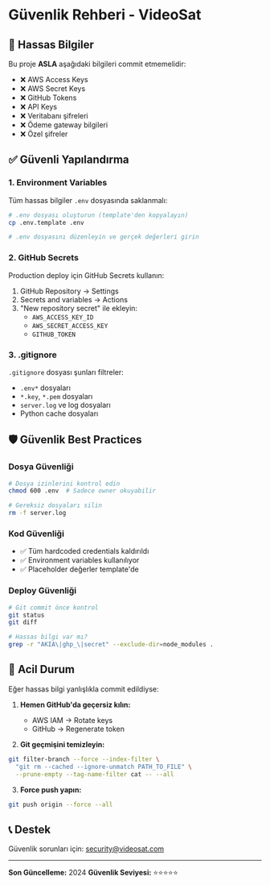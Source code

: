 # Güvenlik Rehberi - VideoSat

## 🔐 Hassas Bilgiler

Bu proje **ASLA** aşağıdaki bilgileri commit etmemelidir:

- ❌ AWS Access Keys
- ❌ AWS Secret Keys
- ❌ GitHub Tokens
- ❌ API Keys
- ❌ Veritabanı şifreleri
- ❌ Ödeme gateway bilgileri
- ❌ Özel şifreler

## ✅ Güvenli Yapılandırma

### 1. Environment Variables

Tüm hassas bilgiler `.env` dosyasında saklanmalı:

```bash
# .env dosyası oluşturun (template'den kopyalayın)
cp .env.template .env

# .env dosyasını düzenleyin ve gerçek değerleri girin
```

### 2. GitHub Secrets

Production deploy için GitHub Secrets kullanın:

1. GitHub Repository → Settings
2. Secrets and variables → Actions
3. "New repository secret" ile ekleyin:
   - `AWS_ACCESS_KEY_ID`
   - `AWS_SECRET_ACCESS_KEY`
   - `GITHUB_TOKEN`

### 3. .gitignore

`.gitignore` dosyası şunları filtreler:
- `.env*` dosyaları
- `*.key`, `*.pem` dosyaları
- `server.log` ve log dosyaları
- Python cache dosyaları

## 🛡️ Güvenlik Best Practices

### Dosya Güvenliği

```bash
# Dosya izinlerini kontrol edin
chmod 600 .env  # Sadece owner okuyabilir

# Gereksiz dosyaları silin
rm -f server.log
```

### Kod Güvenliği

- ✅ Tüm hardcoded credentials kaldırıldı
- ✅ Environment variables kullanılıyor
- ✅ Placeholder değerler template'de

### Deploy Güvenliği

```bash
# Git commit önce kontrol
git status
git diff

# Hassas bilgi var mı?
grep -r "AKIA\|ghp_\|secret" --exclude-dir=node_modules .
```

## 🚨 Acil Durum

Eğer hassas bilgi yanlışlıkla commit edildiyse:

1. **Hemen GitHub'da geçersiz kılın:**
   - AWS IAM → Rotate keys
   - GitHub → Regenerate token

2. **Git geçmişini temizleyin:**
```bash
git filter-branch --force --index-filter \
  "git rm --cached --ignore-unmatch PATH_TO_FILE" \
  --prune-empty --tag-name-filter cat -- --all
```

3. **Force push yapın:**
```bash
git push origin --force --all
```

## 📞 Destek

Güvenlik sorunları için: security@videosat.com

---

**Son Güncelleme:** 2024
**Güvenlik Seviyesi:** ⭐⭐⭐⭐⭐
